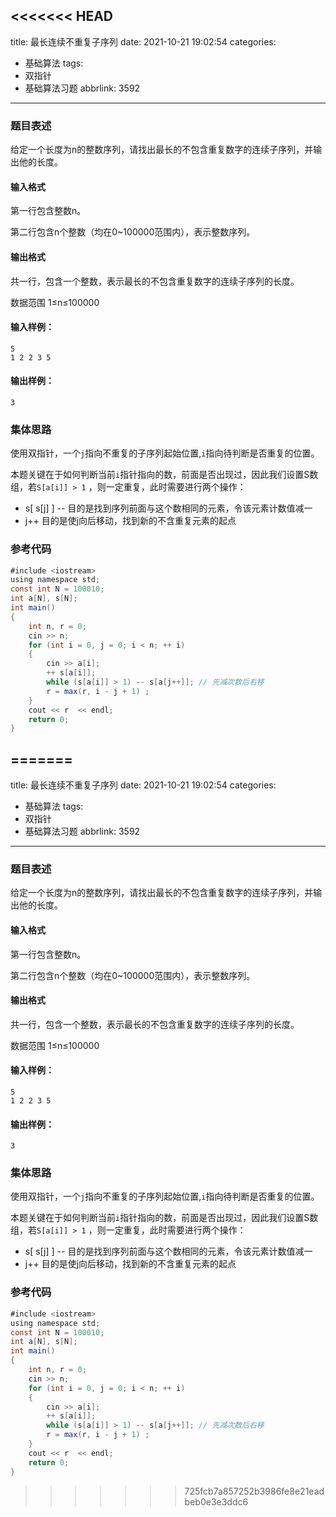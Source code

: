 <<<<<<< HEAD
---
title: 最长连续不重复子序列
date: 2021-10-21 19:02:54
categories:
  - 基础算法
tags:
  - 双指针
  - 基础算法习题
abbrlink: 3592
---

### 题目表述

给定一个长度为n的整数序列，请找出最长的不包含重复数字的连续子序列，并输出他的长度。<!-- more -->

#### 输入格式

第一行包含整数n。

第二行包含n个整数（均在0~100000范围内），表示整数序列。

#### 输出格式

共一行，包含一个整数，表示最长的不包含重复数字的连续子序列的长度。

数据范围   1≤n≤100000

#### 输入样例：

```undefined
5
1 2 2 3 5
```

#### 输出样例：

```undefined
3
```

### 集体思路

​	使用双指针，一个`j`指向不重复的子序列起始位置,`i`指向待判断是否重复的位置。

​	本题关键在于如何判断当前`i`指针指向的数，前面是否出现过，因此我们设置S数组，若`S[a[i]] > 1` ，则一定重复，此时需要进行两个操作：

* s[ s[j] ] --    目的是找到序列前面与这个数相同的元素，令该元素计数值减一
* j++            目的是使j向后移动，找到新的不含重复元素的起点

### 参考代码

````java
#include <iostream>
using namespace std;
const int N = 100010;
int a[N], s[N];
int main()
{
    int n, r = 0;
    cin >> n;
    for (int i = 0, j = 0; i < n; ++ i)
    {
        cin >> a[i];
        ++ s[a[i]];
        while (s[a[i]] > 1) -- s[a[j++]]; // 先减次数后右移
        r = max(r, i - j + 1) ;
    }
    cout << r  << endl;
    return 0;
}
````



=======
---
title: 最长连续不重复子序列
date: 2021-10-21 19:02:54
categories:
  - 基础算法
tags:
  - 双指针
  - 基础算法习题
abbrlink: 3592
---

### 题目表述

给定一个长度为n的整数序列，请找出最长的不包含重复数字的连续子序列，并输出他的长度。<!-- more -->

#### 输入格式

第一行包含整数n。

第二行包含n个整数（均在0~100000范围内），表示整数序列。

#### 输出格式

共一行，包含一个整数，表示最长的不包含重复数字的连续子序列的长度。

数据范围   1≤n≤100000

#### 输入样例：

```undefined
5
1 2 2 3 5
```

#### 输出样例：

```undefined
3
```

### 集体思路

​	使用双指针，一个`j`指向不重复的子序列起始位置,`i`指向待判断是否重复的位置。

​	本题关键在于如何判断当前`i`指针指向的数，前面是否出现过，因此我们设置S数组，若`S[a[i]] > 1` ，则一定重复，此时需要进行两个操作：

* s[ s[j] ] --    目的是找到序列前面与这个数相同的元素，令该元素计数值减一
* j++            目的是使j向后移动，找到新的不含重复元素的起点

### 参考代码

````java
#include <iostream>
using namespace std;
const int N = 100010;
int a[N], s[N];
int main()
{
    int n, r = 0;
    cin >> n;
    for (int i = 0, j = 0; i < n; ++ i)
    {
        cin >> a[i];
        ++ s[a[i]];
        while (s[a[i]] > 1) -- s[a[j++]]; // 先减次数后右移
        r = max(r, i - j + 1) ;
    }
    cout << r  << endl;
    return 0;
}
````



>>>>>>> 725fcb7a857252b3986fe8e21eadbeb0e3e3ddc6
